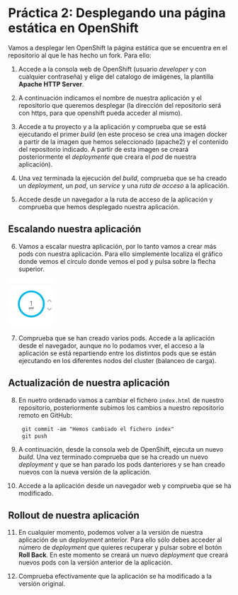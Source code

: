 # Práctica 2: Desplegando una página estática en OpenShift

Vamos a desplegar len OpenShift la página estática que se encuentra en el repositorio al que le has hecho un fork. Para ello:

1. Accede a la consola web de OpenShift (usuario *developer* y con cualquier contraseña) y elige del catalogo de imágenes, la plantilla **Apache HTTP Server**.

2. A continuación indicamos el nombre de nuestra aplicación y el repositorio que queremos desplegar (la dirección del repositorio será con https, para que openshift pueda acceder al mismo).

3. Accede a tu proyecto y a la aplicación y comprueba que se está ejecutando el primer *build* (en este proceso se crea una imagen docker a partir de la imagen que hemos seleccionado (apache2) y el contenido del repositorio indicado. A partir de esta imagen se creará posteriormente el *deploymente* que creara el *pod* de nuestra aplicación).

4. Una vez terminada la ejecución del *build*, comprueba que se ha creado un *deployment*, un *pod*, un *service* y una *ruta de acceso* a la aplicación.

5. Accede desde un navegador a la ruta de acceso de la aplicación y comprueba que hemos desplegado nuestra aplicación.

## Escalando nuestra aplicación

6. Vamos a escalar nuestra aplicación, por lo tanto vamos a crear más pods con nuestra aplicación. Para ello simplemente localiza el gráfico donde vemos el círculo donde vemos el pod y pulsa sobre la flecha superior.

![escalar](img/escalar.png)

7. Comprueba que se han creado varios pods. Accede a la aplicación desde el navegador, aunque no lo podamos vver, el acceso a la aplicación se está repartiendo entre los distintos pods que se están ejecutando en los diferentes nodos del cluster (balanceo de carga).

## Actualización de nuestra aplicación

8. En nuetro ordenado vamos a cambiar el fichero `index.html` de nuestro repositorio, posteriormente subimos los cambios a nuestro repositorio remoto en GitHub:

        git commit -am "Hemos cambiado el fichero index"
        git push

9. A continuación, desde la consola web de OpenShift, ejecuta un nuevo *build*. Una vez terminado comprueba que se ha creado un nuevo *deployment* y que se han parado los pods danteriores y se han creado nuevos con la nueva versión de la aplicación.

10. Accede a la aplicación desde un navegador web y comprueba que se ha modificado.

## Rollout de nuestra aplicación

11. En cualquier momento, podemos volver a la versión de nuestra aplicación de un *deployment* anterior. Para ello sólo debes acceder al número de *deployment* que quieres recuperar y pulsar sobre el botón **Roll Back**. En este momento se creará un nuevo *deployment* que creará nuevos pods con la versión anterior de la aplicación.

12. Comprueba efectivamente que la aplicación se ha modificado a la versión original.